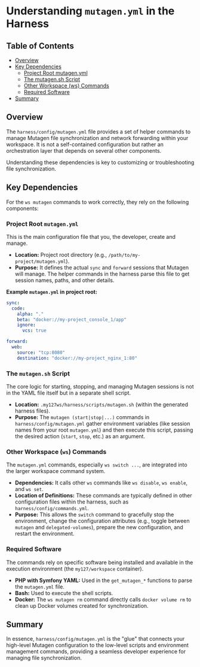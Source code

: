 # Understanding `mutagen.yml` in the Harness

<!-- TOC -->
## Table of Contents

- [Overview](#overview)
- [Key Dependencies](#key-dependencies)
  - [Project Root mutagen.yml](#project-root-mutagenyml)
  - [The mutagen.sh Script](#the-mutagensh-script)
  - [Other Workspace (ws) Commands](#other-workspace-ws-commands)
  - [Required Software](#required-software)
- [Summary](#summary)

<!-- /TOC -->

## Overview

The `harness/config/mutagen.yml` file provides a set of helper commands to
manage Mutagen file synchronization and network forwarding within your
workspace. It is not a self-contained configuration but rather an
orchestration layer that depends on several other components.

Understanding these dependencies is key to customizing or troubleshooting
file synchronization.

## Key Dependencies

For the `ws mutagen` commands to work correctly, they rely on the following components:

### Project Root `mutagen.yml`

This is the main configuration file that you, the developer, create and manage.

- **Location:** Project root directory (e.g., `/path/to/my-project/mutagen.yml`).
- **Purpose:** It defines the actual `sync` and `forward` sessions that
  Mutagen will manage. The helper commands in the harness parse this file to
  get session names, paths, and other details.

**Example `mutagen.yml` in project root:**

```yaml
sync:
  code:
    alpha: "."
    beta: "docker://my-project_console_1/app"
    ignore:
      vcs: true

forward:
  web:
    source: "tcp:8080"
    destination: "docker://my-project_nginx_1:80"
```

### The `mutagen.sh` Script

The core logic for starting, stopping, and managing Mutagen sessions is not
in the YAML file itself but in a separate shell script.

- **Location:** `.my127ws/harness/scripts/mutagen.sh` (within the generated
  harness files).
- **Purpose:** The `mutagen (start|stop|...)` commands in
  `harness/config/mutagen.yml` gather environment variables (like session
  names from your root `mutagen.yml`) and then execute this script, passing
  the desired action (`start`, `stop`, etc.) as an argument.

### Other Workspace (`ws`) Commands

The `mutagen.yml` commands, especially `ws switch ...`, are integrated into
the larger workspace command system.

- **Dependencies:** It calls other `ws` commands like `ws disable`,
  `ws enable`, and `ws set`.
- **Location of Definitions:** These commands are typically defined in
  other configuration files within the harness, such as
  `harness/config/commands.yml`.
- **Purpose:** This allows the `switch` command to gracefully stop the
  environment, change the configuration attributes (e.g., toggle between
  `mutagen` and `delegated-volumes`), prepare the new configuration, and
  restart the environment.

### Required Software

The commands rely on specific software being installed and available in the
execution environment (the `my127/workspace` container).

- **PHP with Symfony YAML:** Used in the `get_mutagen_*` functions to parse
  the `mutagen.yml` file.
- **Bash:** Used to execute the shell scripts.
- **Docker:** The `ws mutagen rm` command directly calls `docker volume rm`
  to clean up Docker volumes created for synchronization.

## Summary

In essence, `harness/config/mutagen.yml` is the "glue" that connects your
high-level Mutagen configuration to the low-level scripts and environment
management commands, providing a seamless developer experience for managing
file synchronization.
